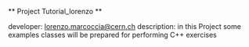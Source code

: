 ** Project Tutorial_lorenzo **

developer: lorenzo.marcoccia@cern.ch
description: in this Project some examples classes will be prepared for performing C++ exercises